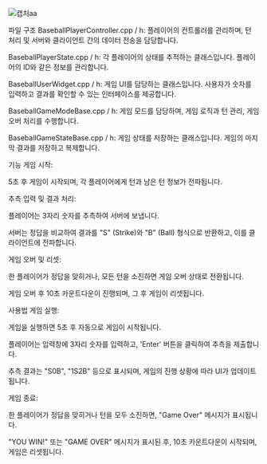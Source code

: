 

![캡처aa](https://github.com/user-attachments/assets/9f10fc54-d7c8-4aa2-ae3b-a9011c6c0929)





파일 구조
BaseballPlayerController.cpp / h: 플레이어의 컨트롤러를 관리하며, 턴 처리 및 서버와 클라이언트 간의 데이터 전송을 담당합니다.

BaseballPlayerState.cpp / h: 각 플레이어의 상태를 추적하는 클래스입니다. 플레이어의 ID와 같은 정보를 관리합니다.

BaseballUserWidget.cpp / h: 게임 UI를 담당하는 클래스입니다. 사용자가 숫자를 입력하고 결과를 확인할 수 있는 인터페이스를 제공합니다.

BaseballGameModeBase.cpp / h: 게임 모드를 담당하며, 게임 로직과 턴 관리, 게임 오버 처리를 수행합니다.

BaseballGameStateBase.cpp / h: 게임 상태를 저장하는 클래스입니다. 게임의 마지막 결과를 저장하고 복제합니다.

기능
게임 시작:

5초 후 게임이 시작되며, 각 플레이어에게 턴과 남은 턴 정보가 전파됩니다.

추측 입력 및 결과 처리:

플레이어는 3자리 숫자를 추측하여 서버에 보냅니다.

서버는 정답을 비교하여 결과를 "S" (Strike)와 "B" (Ball) 형식으로 반환하고, 이를 클라이언트에 전파합니다.

게임 오버 및 리셋:

한 플레이어가 정답을 맞히거나, 모든 턴을 소진하면 게임 오버 상태로 전환됩니다.

게임 오버 후 10초 카운트다운이 진행되며, 그 후 게임이 리셋됩니다.

사용법
게임 실행:

게임을 실행하면 5초 후 자동으로 게임이 시작됩니다.

플레이어는 입력창에 3자리 숫자를 입력하고, 'Enter' 버튼을 클릭하여 추측을 제출합니다.

추측 결과는 "S0B", "1S2B" 등으로 표시되며, 게임의 진행 상황에 따라 UI가 업데이트됩니다.

게임 종료:

한 플레이어가 정답을 맞히거나 턴을 모두 소진하면, "Game Over" 메시지가 표시됩니다.

"YOU WIN!" 또는 "GAME OVER" 메시지가 표시된 후, 10초 카운트다운이 시작되며, 게임은 리셋됩니다.
